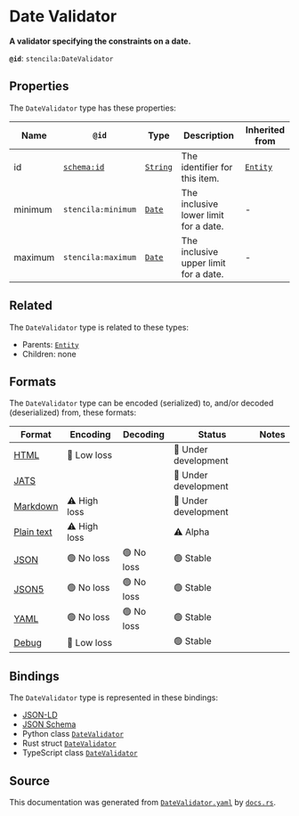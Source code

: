 # Date Validator

**A validator specifying the constraints on a date.**

**`@id`**: `stencila:DateValidator`

## Properties

The `DateValidator` type has these properties:

| Name    | `@id`                                | Type                                                                                            | Description                           | Inherited from                                                                                   |
| ------- | ------------------------------------ | ----------------------------------------------------------------------------------------------- | ------------------------------------- | ------------------------------------------------------------------------------------------------ |
| id      | [`schema:id`](https://schema.org/id) | [`String`](https://github.com/stencila/stencila/blob/main/docs/reference/schema/data/string.md) | The identifier for this item.         | [`Entity`](https://github.com/stencila/stencila/blob/main/docs/reference/schema/other/entity.md) |
| minimum | `stencila:minimum`                   | [`Date`](https://github.com/stencila/stencila/blob/main/docs/reference/schema/data/date.md)     | The inclusive lower limit for a date. | -                                                                                                |
| maximum | `stencila:maximum`                   | [`Date`](https://github.com/stencila/stencila/blob/main/docs/reference/schema/data/date.md)     | The inclusive upper limit for a date. | -                                                                                                |

## Related

The `DateValidator` type is related to these types:

- Parents: [`Entity`](https://github.com/stencila/stencila/blob/main/docs/reference/schema/other/entity.md)
- Children: none

## Formats

The `DateValidator` type can be encoded (serialized) to, and/or decoded (deserialized) from, these formats:

| Format                                                                                        | Encoding         | Decoding     | Status                 | Notes |
| --------------------------------------------------------------------------------------------- | ---------------- | ------------ | ---------------------- | ----- |
| [HTML](https://github.com/stencila/stencila/blob/main/docs/reference/formats/html.md)         | 🔷 Low loss       |              | 🚧 Under development    |       |
| [JATS](https://github.com/stencila/stencila/blob/main/docs/reference/formats/jats.md)         |                  |              | 🚧 Under development    |       |
| [Markdown](https://github.com/stencila/stencila/blob/main/docs/reference/formats/markdown.md) | ⚠️ High loss     |              | 🚧 Under development    |       |
| [Plain text](https://github.com/stencila/stencila/blob/main/docs/reference/formats/text.md)   | ⚠️ High loss     |              | ⚠️ Alpha               |       |
| [JSON](https://github.com/stencila/stencila/blob/main/docs/reference/formats/json.md)         | 🟢 No loss        | 🟢 No loss    | 🟢 Stable               |       |
| [JSON5](https://github.com/stencila/stencila/blob/main/docs/reference/formats/json5.md)       | 🟢 No loss        | 🟢 No loss    | 🟢 Stable               |       |
| [YAML](https://github.com/stencila/stencila/blob/main/docs/reference/formats/yaml.md)         | 🟢 No loss        | 🟢 No loss    | 🟢 Stable               |       |
| [Debug](https://github.com/stencila/stencila/blob/main/docs/reference/formats/debug.md)       | 🔷 Low loss       |              | 🟢 Stable               |       |

## Bindings

The `DateValidator` type is represented in these bindings:

- [JSON-LD](https://stencila.dev/DateValidator.jsonld)
- [JSON Schema](https://stencila.dev/DateValidator.schema.json)
- Python class [`DateValidator`](https://github.com/stencila/stencila/blob/main/python/python/stencila/types/date_validator.py)
- Rust struct [`DateValidator`](https://github.com/stencila/stencila/blob/main/rust/schema/src/types/date_validator.rs)
- TypeScript class [`DateValidator`](https://github.com/stencila/stencila/blob/main/typescript/src/types/DateValidator.ts)

## Source

This documentation was generated from [`DateValidator.yaml`](https://github.com/stencila/stencila/blob/main/schema/DateValidator.yaml) by [`docs.rs`](https://github.com/stencila/stencila/blob/main/rust/schema-gen/src/docs.rs).